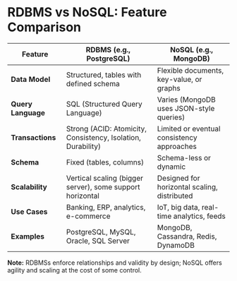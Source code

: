 # RDBMS vs NoSQL: Feature Comparison

| Feature               | RDBMS (e.g., PostgreSQL)                                | NoSQL (e.g., MongoDB)                        |
|-----------------------|--------------------------------------------------------|----------------------------------------------|
| **Data Model**        | Structured, tables with defined schema                 | Flexible documents, key-value, or graphs     |
| **Query Language**    | SQL (Structured Query Language)                        | Varies (MongoDB uses JSON-style queries)     |
| **Transactions**      | Strong (ACID: Atomicity, Consistency, Isolation, Durability) | Limited or eventual consistency approaches   |
| **Schema**            | Fixed (tables, columns)                                | Schema-less or dynamic                       |
| **Scalability**       | Vertical scaling (bigger server), some support horizontal | Designed for horizontal scaling, distributed |
| **Use Cases**         | Banking, ERP, analytics, e-commerce                    | IoT, big data, real-time analytics, feeds    |
| **Examples**          | PostgreSQL, MySQL, Oracle, SQL Server                  | MongoDB, Cassandra, Redis, DynamoDB          |

**Note:** RDBMSs enforce relationships and validity by design; NoSQL offers agility and scaling at the cost of some control.

